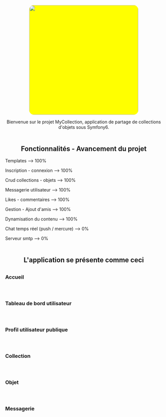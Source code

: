 <div align="center" style="margin-top: 2rem;"> 
    <img style="background-color:yellow; width:350px; border-radius:15px;" src="My-Collection/public/asset/images/logo.png" alt=""> 
</div>

<p align="center"> Bienvenue sur le projet MyCollection, application de partage de collections d'objets sous Symfony6.</p>

<h2 align="center" style="margin-top:3rem;"> Fonctionnalités - Avancement du projet </h2>
<p>Templates --> 100% </p>
<p>Inscription - connexion --> 100% </p>
<p>Crud collections - objets --> 100% </p>
<p>Messagerie utilisateur --> 100% <p>
<p>Likes - commentaires --> 100% <p>
<p>Gestion - Ajout d'amis --> 100%<p>
<p>Dynamisation du contenu --> 100% </p>
<p>Chat temps réel (push / mercure) --> 0% </p>
<p>Serveur smtp --> 0% </p>


<h2 align="center" style="margin-top:3rem;">L'application se présente comme ceci </h2>

<h3 style="margin-top:2rem;"> Accueil </h3>
<div align="center" style="margin-top: 2rem;"> 
    <img src="My-Collection/docspreview/home.png" alt=""> 
</div>

<h3 style="margin-top:2rem;"> Tableau de bord utilisateur</h3>
<div align="center" style="margin-top: 2rem;"> 
    <img src="My-Collection/docspreview/privée.png" alt=""> 
</div>

<h3 style="margin-top:2rem;"> Profil utilisateur publique </h3>
<div align="center" style="margin-top: 2rem;"> 
    <img src="My-Collection/docspreview/publique.png" alt=""> 
</div>

<h3 style="margin-top:2rem;"> Collection</h3>
<div align="center" style="margin-top: 2rem;"> 
    <img src="My-Collection/docspreview/collection.png" alt=""> 
</div>

<h3 style="margin-top:2rem;"> Objet</h3>
<div align="center" style="margin-top: 2rem;"> 
    <img src="My-Collection/docspreview/objet.png" alt="">  
</div>

<h3 style="margin-top:2rem;"> Messagerie</h3>
<div align="center" style="margin-top: 2rem;"> 
    <img src="My-Collection/docspreview/messagerie.png" alt=""> 
</div>
